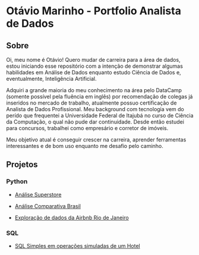  # Otávio Marinho - Portfolio Analista de Dados
## Sobre
Oi, meu nome é Otávio! Quero mudar de carreira para a área de dados, estou iniciando esse repositório com a intenção de demonstrar algumas habilidades em Análise de Dados enquanto estudo Ciência de Dados e, eventualmente, Inteligência Artificial.

Adquiri a grande maioria do meu conhecimento na área pelo DataCamp (somente possível pela fluência em inglês) por recomendação de colegas já inseridos no mercado de trabalho, atualmente possuo certificação de Analista de Dados Profissional. Meu background com tecnologia vem do perído que frequentei a Universidade Federal de Itajubá no curso de Ciência da Computação, o qual não pude dar continuidade. Desde então estudei para concursos, trabalhei como empresário e corretor de imóveis.

Meu objetivo atual é conseguir crescer na carreira, aprender ferramentas interessantes e de bom uso enquanto me desafio pelo caminho.

## Projetos

### Python
* [Análise Superstore](https://github.com/OtavioMarinho/Portfolio-Analise-de-Dados/blob/main/SuperStore.ipynb)

* [Análise Comparativa Brasil](https://github.com/OtavioMarinho/Portfolio-Analise-de-Dados/blob/main/BrasilGeo.ipynb)

* [Exploração de dados da Airbnb Rio de Janeiro](https://github.com/OtavioMarinho/Portfolio-Analise-de-Dados/blob/main/Airbnb_Rio_Analysis.ipynb)

### SQL
* [SQL Simples em operações simuladas de um Hotel](https://github.com/OtavioMarinho/Portfolio-Analise-de-Dados/blob/main/SQLDemo.ipynb)
